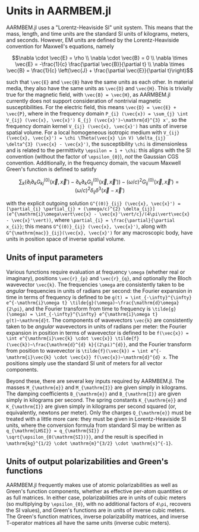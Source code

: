 # Units in AARMBEM.jl

AARMBEM.jl uses a "Lorentz-Heaviside SI" unit system. This means that
the mass, length, and time units are the standard SI units of
kilograms, meters, and seconds. However, EM units are defined by the
Lorentz-Heaviside convention for Maxwell's equations, namely
```math
\nabla \cdot \vec{E} = \rho \\
\nabla \cdot \vec{B} = 0 \\
\nabla \times \vec{E} = -\frac{1}{c} \frac{\partial \vec{B}}{\partial t} \\
\nabla \times \vec{B} = \frac{1}{c} \left(\vec{J} + \frac{\partial \vec{E}}{\partial t}\right)
```
such that ``\vec{E}`` and ``\vec{B}`` have the same units as each
other. In material media, they also have the same units as ``\vec{D}``
and ``\vec{H}``. This is trivially true for the magnetic field, with
``\vec{B} = \vec{H}``, as AARMBEM.jl currently does not support
consideration of nontrivial magnetic susceptibilities. For the
electric field, this means ``\vec{D} = \vec{E} + \vec{P}``, where in
the frequency domain ``P_{i} (\vec{x}) = \sum_{j} \int V_{ij}
(\vec{x}, \vec{x}') E_{j} (\vec{x}')~\mathrm{d}^{3} x'``, so the
frequency domain kernel ``V_{ij} (\vec{x}, \vec{x}')`` has units of
inverse spatial volume. For a local homogeneous isotropic medium with
``V_{ij} (\vec{x}, \vec{x}') = \chi \Theta(\vec{x} \in V) \delta_{ij}
\delta^{3} (\vec{x} - \vec{x}')``, the susceptibility ``\chi`` is
dimensionless and is related to the permittivity ``\epsilon = 1 +
\chi``: this aligns with the SI convention (without the factor of
``\epsilon_{0}``), *not* the Gaussian CGS convention. Additionally, in
the frequency domain, the vacuum Maxwell Green's function is defined
to satisfy
```math
\sum_{k} (\partial_{i} \partial_{k} G^{(0)}_{kj} (\vec{x}, \vec{x}') -
\partial_{k} \partial_{k} G^{(0)}_{ij} (\vec{x}, \vec{x}')) -
(\omega/c)^{2} G^{(0)}_{ij} (\vec{x}, \vec{x}') = (\omega/c)^{2}
\delta_{ij} \delta^{3} (\vec{x} - \vec{x}')
```
with the explicit outgoing solution ``G^{(0)}_{ij} (\vec{x}, \vec{x}')
= [\partial_{i} \partial_{j} + (\omega/c)^{2}
\delta_{ij}](e^{\mathrm{i}\omega\vert\vec{x} -
\vec{x}'\vert/c}/(4\pi\vert\vec{x} - \vec{x}'\vert))``, where
``\partial_{i} = \frac{\partial}{\partial x_{i}}``; this means
``G^{(0)}_{ij} (\vec{x}, \vec{x}')``, along with
``G^{\mathrm{mac}}_{ij}(\vec{x}, \vec{x}')`` for any macroscopic body,
have units in position space of inverse spatial volume.

## Units of input parameters

Various functions require evaluation at frequency ``\omega`` (whether
real or imaginary), positions ``\vec{r}_{p}`` and ``\vec{r}_{q}``, and
optionally the Bloch wavevector ``\vec{k}``. The frequencies
``\omega`` are consistently taken to be *angular* frequencies in units
of radians per second: the Fourier expansion in time in terms of
frequency is defined to be ``g(t) = \int_{-\infty}^{\infty}
e^{-\mathrm{i}\omega t}
\tilde{g}(\omega)~\frac{\mathrm{d}\omega}{2\pi}``, and the Fourier
transform from time to frequency is ``\tilde{g}(\omega) =
\int_{-\infty}^{\infty} e^{\mathrm{i}\omega t} g(t)~\mathrm{d}t``. The
components of wavevectors ``\vec{k}`` are consistently taken to be
*angular* wavevectors in units of radians per meter: the Fourier
expansion in position in terms of wavevector is defined to be
``f(\vec{x}) = \int e^{\mathrm{i}\vec{k} \cdot \vec{x}}
\tilde{f}(\vec{k})~\frac{\mathrm{d}^{d} k}{(2\pi)^{d}}``, and the
Fourier transform from position to wavevector is ``\tilde{f}(\vec{k})
= \int e^{-\mathrm{i}\vec{k} \cdot \vec{x}} f(\vec{x})~\mathrm{d}^{d}
x``. The positions simply use the standard SI unit of meters for all
vector components.

Beyond these, there are several key inputs required by AARMBEM.jl. The
masses ``M_{\mathrm{e}}`` and ``M_{\mathrm{I}}`` are given simply in
kilograms. The damping coefficients ``B_{\mathrm{e}}`` and
``B_{\mathrm{I}}`` are given simply in kilograms per second. The
spring constants ``K_{\mathrm{e}}`` and ``K_{\mathrm{I}}`` are given
simply in kilograms per second squared (or, equivalently, newtons per
meter). Only the charges ``Q_{\mathrm{e}}`` must be treated with a
little more care: they must be given in Lorentz-Heaviside SI units,
where the conversion formula from standard SI may be written as
``q_{\mathrm{LHSI}} = q_{\mathrm{SI}} /
\sqrt{\epsilon_{0(\mathrm{SI})}}``, and the result is specified in
``\mathrm{kg}^{1/2} \cdot \mathrm{m}^{3/2} \cdot \mathrm{s}^{-1}``.

## Units of output polarizabilities and Green's functions

AARMBEM.jl frequently makes use of atomic polarizabilities as well as
Green's function components, whether as effective per-atom quantities
or as full matrices. In either case, polarizabilities are in units of
cubic meters (so multiplying by ``\epsilon_{0}``, with no additional
factors of ``4\pi``, recovers the SI values), and Green's functions
are in units of inverse cubic meters. The Green's function matrices,
inverse polarizability matrices, and inverse T-operator matrices all
have the same units (inverse cubic meters).